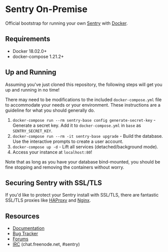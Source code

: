 # Sentry On-Premise

Official bootstrap for running your own [Sentry](https://sentry.io/) with [Docker](https://www.docker.com/).

## Requirements

 * Docker 18.02.0+
 * docker-compose 1.21.2+
 
## Up and Running

Assuming you've just cloned this repository, the following steps
will get you up and running in no time!

There may need to be modifications to the included `docker-compose.yml` file to accommodate your needs or your environment. These instructions are a guideline for what you should generally do.

1. `docker-compose run --rm sentry-base config generate-secret-key` - Generate a secret key.
    Add it to `docker-compose.yml` in `base` as `SENTRY_SECRET_KEY`.
2. `docker-compose run --rm -it sentry-base upgrade` - Build the database.
    Use the interactive prompts to create a user account.
3. `docker-compose up -d` - Lift all services (detached/background mode).
4. Access your instance at `localhost:80`!

Note that as long as you have your database bind-mounted, you should
be fine stopping and removing the containers without worry.

## Securing Sentry with SSL/TLS

If you'd like to protect your Sentry install with SSL/TLS, there are
fantastic SSL/TLS proxies like [HAProxy](http://www.haproxy.org/)
and [Nginx](http://nginx.org/).

## Resources

 * [Documentation](https://docs.sentry.io/server/installation/docker/)
 * [Bug Tracker](https://github.com/getsentry/onpremise)
 * [Forums](https://forum.sentry.io/c/on-premise)
 * [IRC](irc://chat.freenode.net/sentry) (chat.freenode.net, #sentry)
